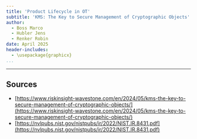 ```yaml
---
title: 'Product Lifecycle in OT'
subtitle: 'KMS: The Key to Secure Management of Cryptographic Objects'
author:
  - Boss Marco
  - Hubler Jens
  - Renker Robin
date: April 2025
header-includes:
  - \usepackage{graphicx}
...
```


---

## Sources

- [https://www.riskinsight-wavestone.com/en/2024/05/kms-the-key-to-secure-management-of-cryptographic-objects/](https://www.riskinsight-wavestone.com/en/2024/05/kms-the-key-to-secure-management-of-cryptographic-objects/)
- [https://nvlpubs.nist.gov/nistpubs/ir/2022/NIST.IR.8431.pdf](https://nvlpubs.nist.gov/nistpubs/ir/2022/NIST.IR.8431.pdf)
